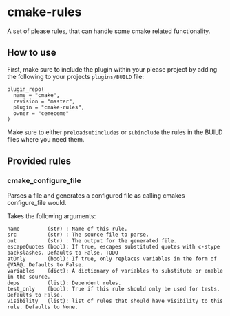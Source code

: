 # cmake-rules
A set of please rules, that can handle some cmake related functionality.

## How to use

First, make sure to include the plugin within your please project by adding the following to your projects `plugins/BUILD` file:
```
plugin_repo(
  name = "cmake",
  revision = "master",
  plugin = "cmake-rules",
  owner = "cemeceme"
)
```
Make sure to either `preloadsubincludes` or `subinclude` the rules in the BUILD files where you need them.

## Provided rules

### cmake_configure_file
Parses a file and generates a configured file as calling cmakes configure_file would.

Takes the following arguments:
```
name         (str) : Name of this rule.
src          (str) : The source file to parse.
out          (str) : The output for the generated file.
escapeQuotes (bool): If true, escapes substituted quotes with c-stype backslashes. Defaults to False. TODO
atOnly       (bool): If true, only replaces variables in the form of @VAR@. Defaults to False.
variables    (dict): A dictionary of variables to substitute or enable in the source.
deps         (list): Dependent rules.
test_only    (bool): True if this rule should only be used for tests. Defaults to False.
visibility   (list): list of rules that should have visibility to this rule. Defaults to None.
```